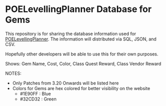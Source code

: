 
# POELevellingPlanner Database for Gems



This repository is for sharing the database information used for [POELevellingPlanner](https://POELevellingPlanner.com). The information will distributed via SQL, JSON, and CSV. 

Hopefully other developers will be able to use this for their own purposes.

Shows: Gem Name, Cost, Color, Class Quest Reward, Class Vendor Reward

NOTES:

- Only Patches from 3.20 Onwards will be listed here
- Colors for Gems are hex colored for better visibility on the website
    - #1E90FF : Blue
    - #32CD32 : Green
